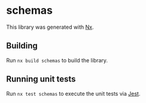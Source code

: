 # schemas

This library was generated with [Nx](https://nx.dev).

## Building

Run `nx build schemas` to build the library.

## Running unit tests

Run `nx test schemas` to execute the unit tests via [Jest](https://jestjs.io).

